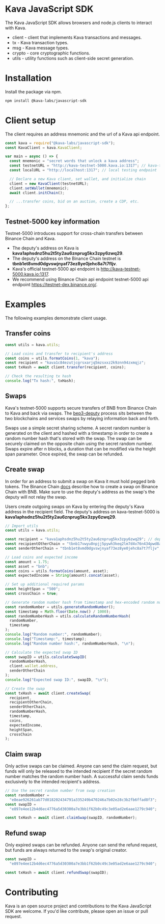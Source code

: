 # Kava JavaScript SDK

The Kava JavaScript SDK allows browsers and node.js clients to interact with Kava.

- client - client that implements Kava transactions and messages.
- tx - Kava transaction types.
- msg - Kava message types.
- crypto - core cryptographic functions.
- utils - utility functions such as client-side secret generation.

# Installation

Install the package via npm.

```bash
npm install @kava-labs/javascript-sdk
```

# Client setup

The client requires an address mnemonic and the url of a Kava api endpoint.

```javascript
const kava = require("@kava-labs/javascript-sdk");
const KavaClient = kava.KavaClient;

var main = async () => {
  const mnemonic = "secret words that unlock a kava address";
  const testnetURL = "http://kava-testnet-5000.kava.io:1317"; // kava-testnet-5000 endpoint
  const localURL = "http://localhost:1317"; // local testing endpoint

  // Declare a new Kava client, set wallet, and initialize chain
  client = new KavaClient(testnetURL);
  client.setWallet(mnemonic);
  await client.initChain();

  // ...transfer coins, bid on an auction, create a CDP, etc.
};
```

## Testnet-5000 key information

Testnet-5000 introduces support for cross-chain transfers between Binance Chain and Kava.

- The deputy's address on Kava is **kava1aphsdnz5hu2t5ty2au6znprug5kx3zpy6zwq29**.
- The deputy's address on the Binance Chain testnet is **tbnb1et8vmd0dgvswjnyaf73ez8ye0jehc8a7t7fljv**.
- Kava's official testnet-5000 api endpoint is http://kava-testnet-5000.kava.io:1317.
- We recommend using Binance Chain api endpoint testnet-5000 api endpoint https://testnet-dex.binance.org/.

# Examples

The following examples demonstrate client usage.

## Transfer coins

```javascript
const utils = kava.utils;

// Load coins and transfer to recipient's address
const coins = utils.formatCoins(1, "kava");
const recipient = "kava1c84ezutjcgrsxarjq5mzsxxz2k9znn94zxmqjz";
const txHash = await client.transfer(recipient, coins);

// Check the resulting tx hash
console.log("Tx hash:", txHash);
```

## Swaps

Kava's testnet-5000 supports secure transfers of BNB from Binance Chain to Kava and back via swaps. The [bep3-deputy](https://github.com/binance-chain/bep3-deputy) process sits between the two blockchains and services swaps by relaying information back and forth.

Swaps use a simple secret sharing scheme. A secret random number is generated on the client and hashed with a timestamp in order to create a random number hash that's stored with the swap. The swap can be securely claimed on the opposite chain using the secret random number. Swaps expire after n blocks, a duration that can be modified via the height span parameter. Once expired, the swap can be refunded.

## Create swap

In order for an address to submit a swap on Kava it must hold pegged bnb tokens. The Binance Chain [docs](https://docs.binance.org/atomic-swap.html) describe how to create a swap on Binance Chain with BNB. Make sure to use the deputy's address as the swap's the deputy will not relay the swap.

Users create outgoing swaps on Kava by entering the deputy's Kava address in the recipient field. The deputy's address on kava-testnet-5000 is **kava1aphsdnz5hu2t5ty2au6znprug5kx3zpy6zwq29**.

```javascript
// Import utils
const utils = kava.utils;

const recipient = "kava1aphsdnz5hu2t5ty2au6znprug5kx3zpy6zwq29"; // deputy's address on kava
const recipientOtherChain = "tbnb17vwyu8npjj5pywh3keq2lm7d4v76n434pwd8av"; // user's address on bnbchain
const senderOtherChain = "tbnb1et8vmd0dgvswjnyaf73ez8ye0jehc8a7t7fljv"; // deputy's address on bnbchain

// Load coins and expected income
const amount = 1.75;
const asset = "bnb";
const coins = utils.formatCoins(amount, asset);
const expectedIncome = String(amount).concat(asset);

// Set up additional required params
const heightSpan = "500";
const crossChain = true;

// Generate random number hash from timestamp and hex-encoded random number
const randomNumber = utils.generateRandomNumber();
const timestamp = Math.floor(Date.now() / 1000);
const randomNumberHash = utils.calculateRandomNumberHash(
  randomNumber,
  timestamp
);
console.log("Random number:", randomNumber);
console.log("Timestamp:", timestamp);
console.log("Random number hash:", randomNumberHash, "\n");

// Calculate the expected swap ID
const swapID = utils.calculateSwapID(
  randomNumberHash,
  client.wallet.address,
  senderOtherChain
);
console.log("Expected swap ID:", swapID, "\n");

// Create the swap
const txHash = await client.createSwap(
  recipient,
  recipientOtherChain,
  senderOtherChain,
  randomNumberHash,
  timestamp,
  coins,
  expectedIncome,
  heightSpan,
  crossChain
);
```

## Claim swap

Only active swaps can be claimed. Anyone can send the claim request, but funds will only be released to the intended recipient if the secret random number matches the random number hash. A successful claim sends funds exclusively to the intended recipient's address.

```javascript
// Use the secret random number from swap creation
const randomNumber =
  "e8eae926261ab77d018202434791a335249b470246a7b02e28c3b2fb6ffad8f3";
const swapID =
  "e897e4ee12b4d6ec4776a5d30300a7e3bb1f62b0c49c3e05ad2e6aae1279c940";

const txHash = await client.claimSwap(swapID, randomNumber);
```

## Refund swap

Only expired swaps can be refunded. Anyone can send the refund request, but funds are always returned to the swap's original creator.

```javascript
const swapID =
  "e897e4ee12b4d6ec4776a5d30300a7e3bb1f62b0c49c3e05ad2e6aae1279c940";

const txHash = await client.refundSwap(swapID);
```

# Contributing

Kava is an open source project and contributions to the Kava JavaScript SDK are welcome. If you'd like contribute, please open an issue or pull request.
